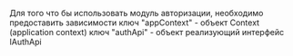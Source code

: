 

Для того что бы использовать модуль авторизации, необходимо предоставить зависимости
ключ "appContext" - объект Context (application context)
ключ "authApi" - объект реализующий интерфейс IAuthApi
